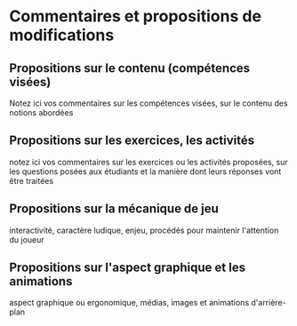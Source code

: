 # Commentaires et propositions de modifications

## Propositions sur le contenu (compétences visées)

Notez ici vos commentaires sur les compétences visées, sur le contenu des notions abordées

## Propositions sur les exercices, les activités

notez ici vos commentaires sur les exercices ou les activités proposées, sur les questions posées aux étudiants et la manière dont leurs réponses vont être traitées



## Propositions sur la mécanique de jeu

interactivité, caractère ludique, enjeu, procédés pour maintenir l'attention du joueur



## Propositions sur l'aspect graphique et les animations

aspect graphique ou ergonomique, médias, images et animations d'arrière-plan

